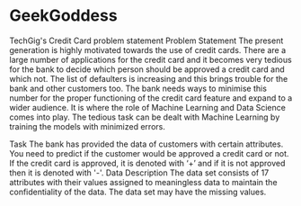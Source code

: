 # GeekGoddess
TechGig's Credit Card problem statement
Problem Statement
The present generation is highly motivated towards the use of credit cards. There are a large number of applications for the credit card and it becomes very tedious for the bank to decide which person should be approved a credit card and which not. The list of defaulters is increasing and this brings trouble for the bank and other customers too. The bank needs ways to minimise this number for the proper functioning of the credit card feature and expand to a wider audience. It is where the role of Machine Learning and Data Science comes into play. The tedious task can be dealt with Machine Learning by training the models with minimized errors.

Task
The bank has provided the data of customers with certain attributes. You need to predict if the customer would be approved a credit card or not. If the credit card is approved, it is denoted with ‘+’ and if it is not approved then it is denoted with '-'.
Data Description
The data set consists of 17 attributes with their values assigned to meaningless data to maintain the confidentiality of the data. The data set may have the missing values.

 
